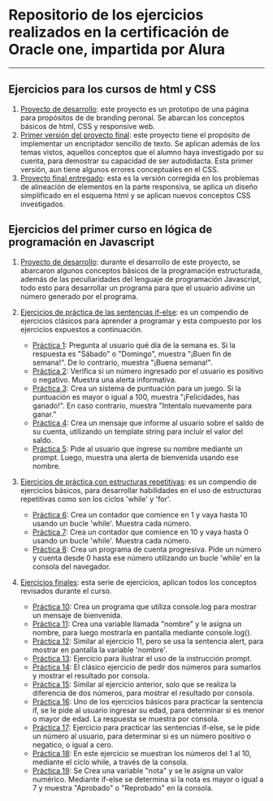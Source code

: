 # Repositorio de los ejercicios realizados en la certificación de Oracle one, impartida por Alura
---
## Ejercicios para los cursos de html y CSS 

1. [Proyecto de desarrollo](https://github.com/esassu1977/Certificacion-alura/tree/main/HTML_CSS/Proyecto_1): este proyecto es un prototipo de una página para propósitos de de branding peronal. Se abarcan los conceptos básicos de html, CSS y responsive web.
2. [Primer versión del proyecto final](https://github.com/esassu1977/Certificacion-alura/tree/main/HTML_CSS/Proyecto_final): este proyecto tiene el propósito de implementar un encriptador sencillo de texto. Se aplican además de los temas vistos, aquellos conceptos que el alumno haya investigado por su cuenta, para demostrar su capacidad de ser autodidacta. Esta primer versión, aun tiene algunos errores conceptuales en el CSS.
3. [Proyecto final entregado](https://github.com/esassu1977/Certificacion-alura/tree/main/HTML_CSS/Proyecto_final%202): esta es la versión corregida en los problemas de alineación de elementos en la parte responsiva, se aplica un diseño simplificado en el esquema html y se aplican nuevos conceptos CSS investigados.

## Ejercicios del primer curso en lógica de programación en Javascript

1. [Proyecto de desarrollo](https://github.com/esassu1977/Certificacion-alura/blob/main/L%C3%B3gica%20de%20programaci%C3%B3n/2034-logica-programacion-1-Aula2/app.js): durante el desarrollo de este proyecto, se abarcaron algunos conceptos básicos de la programación estructurada, además de las peculiaridades del lenguaje de programación Javascript, todo esto para desarrollar un programa para que el usuario adivine un número generado por el programa.
2. [Ejercicios de práctica de las sentencias if-else](https://github.com/esassu1977/Certificacion-alura/tree/main/L%C3%B3gica%20de%20programaci%C3%B3n/Ejercicios/if-else): es un compendio de ejercicios clásicos para aprender a programar y esta compuesto por los ejercicios expuestos a continuación.
    * [Práctica 1](https://github.com/esassu1977/Certificacion-alura/tree/main/L%C3%B3gica%20de%20programaci%C3%B3n/Ejercicios/if-else/Pr%C3%A1ctica_1): Pregunta al usuario qué día de la semana es. Si la respuesta es "Sábado" o "Domingo", muestra "¡Buen fin de semana!". De lo contrario, muestra "¡Buena semana!".        
    * [Práctica 2](https://github.com/esassu1977/Certificacion-alura/tree/main/L%C3%B3gica%20de%20programaci%C3%B3n/Ejercicios/if-else/Pr%C3%A1ctica_2): Verifica si un número ingresado por el usuario es positivo o negativo. Muestra una alerta informativa.
    * [Práctica 3](https://github.com/esassu1977/Certificacion-alura/tree/main/L%C3%B3gica%20de%20programaci%C3%B3n/Ejercicios/if-else/Pr%C3%A1ctica_3): Crea un sistema de puntuación para un juego. Si la puntuación es mayor o igual a 100, muestra "¡Felicidades, has ganado!". En caso contrario, muestra "Intentalo nuevamente para ganar."
    * [Práctica 4](https://github.com/esassu1977/Certificacion-alura/tree/main/L%C3%B3gica%20de%20programaci%C3%B3n/Ejercicios/if-else/Pr%C3%A1ctica_4): Crea un mensaje que informe al usuario sobre el saldo de su cuenta, utilizando un template string para incluir el valor del saldo.
    * [Práctica 5](https://github.com/esassu1977/Certificacion-alura/tree/main/L%C3%B3gica%20de%20programaci%C3%B3n/Ejercicios/if-else/Pr%C3%A1ctica_5): Pide al usuario que ingrese su nombre mediante un prompt. Luego, muestra una alerta de bienvenida usando ese nombre.

3. [Ejercicios de práctica con estructuras repetitivas](https://github.com/esassu1977/Certificacion-alura/tree/main/L%C3%B3gica%20de%20programaci%C3%B3n/Ejercicios/While): es un compendio de ejercicios básicos, para desarrollar habilidades en el uso de estructuras repetitivas como son los ciclos 'while' y 'for'.
   * [Práctica 6](https://github.com/esassu1977/Certificacion-alura/tree/main/L%C3%B3gica%20de%20programaci%C3%B3n/Ejercicios/While/Pr%C3%A1ctica_6): Crea un contador que comience en 1 y vaya hasta 10 usando un bucle 'while'. Muestra cada número.
   * [Práctica 7](https://github.com/esassu1977/Certificacion-alura/tree/main/L%C3%B3gica%20de%20programaci%C3%B3n/Ejercicios/While/Pr%C3%A1ctica_7): Crea un contador que comience en 10 y vaya hasta 0 usando un bucle 'while'. Muestra cada número.
   * [Práctica 8](https://github.com/esassu1977/Certificacion-alura/tree/main/L%C3%B3gica%20de%20programaci%C3%B3n/Ejercicios/While/Pr%C3%A1ctica_8): Crea un programa de cuenta progresiva. Pide un número y cuenta desde 0 hasta ese número utilizando un bucle 'while' en la consola del navegador.

4. [Ejercicios finales](https://github.com/esassu1977/Certificacion-alura/tree/main/L%C3%B3gica%20de%20programaci%C3%B3n/Ejercicios/Ejercicios%20finales): esta serie de ejercicios, aplican todos los conceptos revisados durante el curso.
   * [Práctica 10](https://github.com/esassu1977/Certificacion-alura/tree/main/L%C3%B3gica%20de%20programaci%C3%B3n/Ejercicios/Ejercicios%20finales/Pr%C3%A1ctica_10): Crea un programa que utiliza console.log para mostrar un mensaje de bienvenida.
   * [Práctica 11](https://github.com/esassu1977/Certificacion-alura/tree/main/L%C3%B3gica%20de%20programaci%C3%B3n/Ejercicios/Ejercicios%20finales/Pr%C3%A1ctica_11): Crea una variable llamada "nombre" y le asígna un nombre, para luego mostrarla en pantalla mediante console.log().
   * [Práctica 12](https://github.com/esassu1977/Certificacion-alura/tree/main/L%C3%B3gica%20de%20programaci%C3%B3n/Ejercicios/Ejercicios%20finales/Pr%C3%A1ctica_12): Similar al ejercicio 11, pero se usa la sentencia alert, para mostrar en pantalla la variable 'nombre'.
   * [Práctica 13](https://github.com/esassu1977/Certificacion-alura/tree/main/L%C3%B3gica%20de%20programaci%C3%B3n/Ejercicios/Ejercicios%20finales/Pr%C3%A1ctica_13): Ejercicio para ilustrar el uso de la instrucción prompt.
   * [Práctica 14](https://github.com/esassu1977/Certificacion-alura/tree/main/L%C3%B3gica%20de%20programaci%C3%B3n/Ejercicios/Ejercicios%20finales/Pr%C3%A1ctica_14): El clásico ejercicio de pedir dos números para sumarlos y mostrar el resultado por consola.
   * [Práctica 15](https://github.com/esassu1977/Certificacion-alura/tree/main/L%C3%B3gica%20de%20programaci%C3%B3n/Ejercicios/Ejercicios%20finales/Pr%C3%A1ctica_15): Similar al ejercicio anterior, solo que se realiza la diferencia de dos números, para mostrar el resultado por consola.
   * [Práctica 16](https://github.com/esassu1977/Certificacion-alura/tree/main/L%C3%B3gica%20de%20programaci%C3%B3n/Ejercicios/Ejercicios%20finales/Pr%C3%A1ctica_16): Uno de los ejercicios básicos para practicar la sentencia if, se le pide al usuario ingresar su edad, para determinar si es menor o mayor de edad. La respuesta se muestra por consola.
   * [Práctica 17](https://github.com/esassu1977/Certificacion-alura/tree/main/L%C3%B3gica%20de%20programaci%C3%B3n/Ejercicios/Ejercicios%20finales/Pr%C3%A1ctica_17): Ejercicio para practicar las sentencias if-else, se le pide un número al usuario, para determinar si es un número positivo o negatico, o igual a cero.
   * [Práctica 18](https://github.com/esassu1977/Certificacion-alura/tree/main/L%C3%B3gica%20de%20programaci%C3%B3n/Ejercicios/Ejercicios%20finales/Pr%C3%A1ctica_18): En este ejercicio se muestran los números del 1 al 10, mediante el ciclo while, a través de la consola.
   * [Práctica 19](https://github.com/esassu1977/Certificacion-alura/tree/main/L%C3%B3gica%20de%20programaci%C3%B3n/Ejercicios/Ejercicios%20finales/Pr%C3%A1ctica_19): Se Crea una variable "nota" y se le asígna un valor numérico. Mediante if-else se determina si la nota es mayor o igual a 7 y muestra "Aprobado" o "Reprobado" en la consola.
